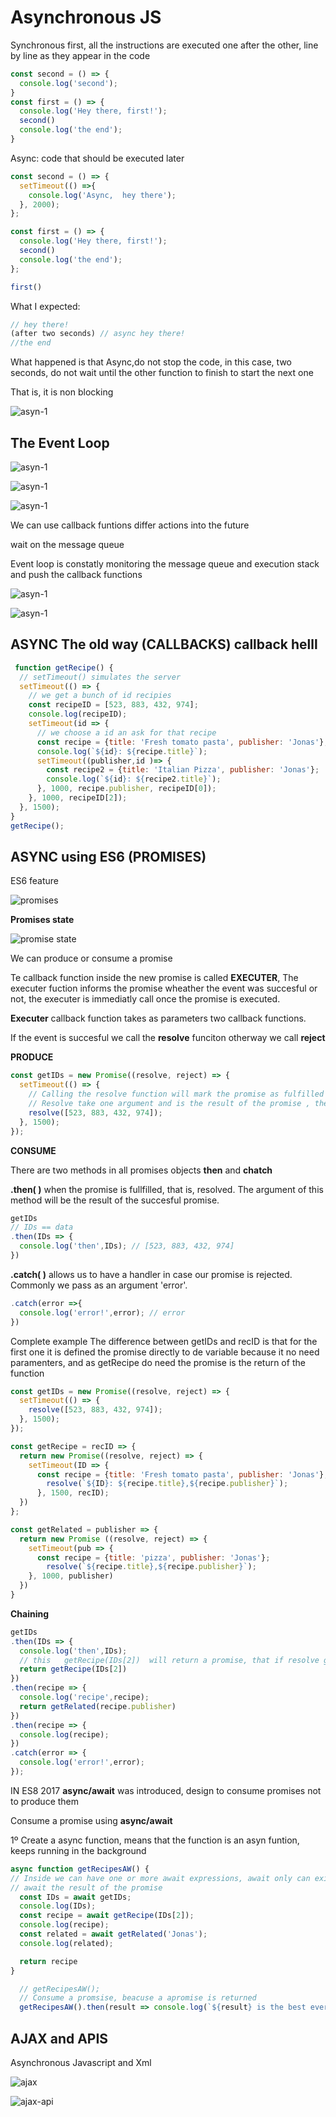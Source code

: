 # Asynchronous JS

Synchronous first, all the instructions are executed one after the other, line by line as they appear in the code
```js
const second = () => {
  console.log('second');
}
const first = () => {
  console.log('Hey there, first!');
  second()
  console.log('the end');
}
```

Async: code that should be executed later

```js
const second = () => {
  setTimeout(() =>{
    console.log('Async,  hey there');
  }, 2000);
};

const first = () => {
  console.log('Hey there, first!');
  second()
  console.log('the end');
};

first()
```

What I expected:
```js
// hey there!
(after two seconds) // async hey there!
//the end
```

What happened is that Async,do not stop the code, in this case, two seconds, do not wait until the other function to finish to start the next one

That is, it is non blocking

![asyn-1](assets/images/async-1.png)


## The Event Loop

![asyn-1](assets/images/sync-async.png)

![asyn-1](assets/images/async-3.png)

![asyn-1](assets/images/async-2.png)


We can use callback funtions differ actions into the future

wait on the message queue 

Event loop is constatly monitoring the message queue and execution stack and push the callback functions
 
![asyn-1](assets/images/event-loop.png)

![asyn-1](assets/images/event-loop-2.png)

## ASYNC The old way (CALLBACKS) callback helll

```js
 function getRecipe() {
  // setTimeout() simulates the server
  setTimeout(() => {
    // we get a bunch of id recipies
    const recipeID = [523, 883, 432, 974];
    console.log(recipeID);
    setTimeout(id => {
      // we choose a id an ask for that recipe
      const recipe = {title: 'Fresh tomato pasta', publisher: 'Jonas'};
      console.log(`${id}: ${recipe.title}`);
      setTimeout((publisher,id )=> {
        const recipe2 = {title: 'Italian Pizza', publisher: 'Jonas'};
        console.log(`${id}: ${recipe2.title}`);
      }, 1000, recipe.publisher, recipeID[0]);   
    }, 1000, recipeID[2]); 
  }, 1500);
}
getRecipe();
```

## ASYNC using ES6 (PROMISES)

ES6 feature

![promises](assets/images/promises.png)


**Promises state**

![promise state](assets/images/promise-state.png)

We can produce or  consume a promise

Te callback function inside the new promise is called **EXECUTER**, The executer fuction informs the promise wheather the event was succesful or not, the executer is immediatly call once the promise is executed.

**Executer** callback function takes as parameters two callback functions.

If the event is succesful we call the **resolve** funciton otherway we call **reject**  

**PRODUCE**
```js
const getIDs = new Promise((resolve, reject) => {
  setTimeout(() => {
    // Calling the resolve function will mark the promise as fulfilled
    // Resolve take one argument and is the result of the promise , the data
    resolve([523, 883, 432, 974]);
  }, 1500);
});
```
**CONSUME**

There are two methods in all promises objects **then** and **chatch**

**.then( )** when the promise is fullfilled, that is, resolved. The argument of this method will be the result of the succesful promise.
```js
getIDs
// IDs == data
.then(IDs => {
  console.log('then',IDs); // [523, 883, 432, 974]
})
```
**.catch( )**  allows us to have a handler in case our promise is rejected. Commonly we pass as an argument 'error'.
```js
.catch(error =>{
  console.log('error!',error); // error
})
```


Complete example
The difference between getIDs and recID is that for the first one it is defined the promise directly to de variable because it no need paramenters, and as getRecipe do need the promise is the return of the function
```js
const getIDs = new Promise((resolve, reject) => {
  setTimeout(() => {
    resolve([523, 883, 432, 974]);
  }, 1500);
});
```
```js
const getRecipe = recID => {
  return new Promise((resolve, reject) => {
    setTimeout(ID => {
      const recipe = {title: 'Fresh tomato pasta', publisher: 'Jonas'};
        resolve(`${ID}: ${recipe.title},${recipe.publisher}`);
      }, 1500, recID);
  })
};
```
```js
const getRelated = publisher => {
  return new Promise ((resolve, reject) => {
    setTimeout(pub => {
      const recipe = {title: 'pizza', publisher: 'Jonas'};
        resolve(`${recipe.title},${recipe.publisher}`);
    }, 1000, publisher)
  })
}
```
**Chaining**
```js
getIDs
.then(IDs => {
  console.log('then',IDs);
  // this   getRecipe(IDs[2])  will return a promise, that if resolve gives us the id and the recipe name
  return getRecipe(IDs[2]) 
})
.then(recipe => {
  console.log('recipe',recipe);
  return getRelated(recipe.publisher)
})
.then(recipe => {
  console.log(recipe);
})
.catch(error => {
  console.log('error!',error);
});
```

IN ES8 2017 **async/await** was introduced, design to consume promises not to produce them

Consume a promise using **async/await**

1º Create a async function, means that the function is an asyn funtion, keeps running in the background
```js
async function getRecipesAW() {
// Inside we can have one or more await expressions, await only can exist inside async function
// await the result of the promise
  const IDs = await getIDs;
  console.log(IDs);
  const recipe = await getRecipe(IDs[2]);
  console.log(recipe);
  const related = await getRelated('Jonas');
  console.log(related);

  return recipe
}

  // getRecipesAW();
  // Consume a promsise, beacuse a apromise is returned
  getRecipesAW().then(result => console.log(`${result} is the best ever!`));
```

## AJAX and APIS

Asynchronous Javascript and Xml

![ajax](assets/images/ajax.png)

![ajax-api](assets/images/ajax-api.png)

